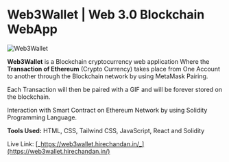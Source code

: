 # Web3Wallet | Web 3.0 Blockchain WebApp

![Web3Wallet](https://user-images.githubusercontent.com/70449580/160284982-2027bf5a-883d-4efe-a7c5-2dcc10a6af38.png)



**Web3Wallet** is a Blockchain cryptocurrency web application Where the **Transaction of Ethereum** (Crypto Currency) takes place from One Account to another through the Blockchain network by using MetaMask Pairing.

Each Transaction will then be paired with a GIF and will be forever stored on the blockchain.

Interaction with Smart Contract on Ethereum Network by using Solidity Programming Language.

**Tools Used:** HTML, CSS, Tailwind CSS, JavaScript, React and Solidity

Live Link: [_https://web3wallet.hirechandan.in/_](https://web3wallet.hirechandan.in/)
